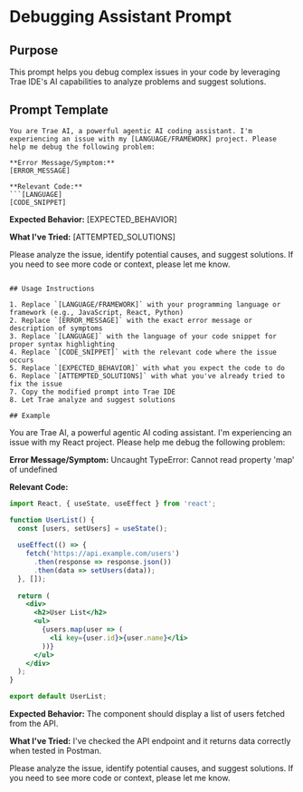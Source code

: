 # Debugging Assistant Prompt

## Purpose
This prompt helps you debug complex issues in your code by leveraging Trae IDE's AI capabilities to analyze problems and suggest solutions.

## Prompt Template

```
You are Trae AI, a powerful agentic AI coding assistant. I'm experiencing an issue with my [LANGUAGE/FRAMEWORK] project. Please help me debug the following problem:

**Error Message/Symptom:**
[ERROR_MESSAGE]

**Relevant Code:**
```[LANGUAGE]
[CODE_SNIPPET]
```

**Expected Behavior:**
[EXPECTED_BEHAVIOR]

**What I've Tried:**
[ATTEMPTED_SOLUTIONS]

Please analyze the issue, identify potential causes, and suggest solutions. If you need to see more code or context, please let me know.
```

## Usage Instructions

1. Replace `[LANGUAGE/FRAMEWORK]` with your programming language or framework (e.g., JavaScript, React, Python)
2. Replace `[ERROR_MESSAGE]` with the exact error message or description of symptoms
3. Replace `[LANGUAGE]` with the language of your code snippet for proper syntax highlighting
4. Replace `[CODE_SNIPPET]` with the relevant code where the issue occurs
5. Replace `[EXPECTED_BEHAVIOR]` with what you expect the code to do
6. Replace `[ATTEMPTED_SOLUTIONS]` with what you've already tried to fix the issue
7. Copy the modified prompt into Trae IDE
8. Let Trae analyze and suggest solutions

## Example

```
You are Trae AI, a powerful agentic AI coding assistant. I'm experiencing an issue with my React project. Please help me debug the following problem:

**Error Message/Symptom:**
Uncaught TypeError: Cannot read property 'map' of undefined

**Relevant Code:**
```jsx
import React, { useState, useEffect } from 'react';

function UserList() {
  const [users, setUsers] = useState();
  
  useEffect(() => {
    fetch('https://api.example.com/users')
      .then(response => response.json())
      .then(data => setUsers(data));
  }, []);
  
  return (
    <div>
      <h2>User List</h2>
      <ul>
        {users.map(user => (
          <li key={user.id}>{user.name}</li>
        ))}
      </ul>
    </div>
  );
}

export default UserList;
```

**Expected Behavior:**
The component should display a list of users fetched from the API.

**What I've Tried:**
I've checked the API endpoint and it returns data correctly when tested in Postman.

Please analyze the issue, identify potential causes, and suggest solutions. If you need to see more code or context, please let me know.
```